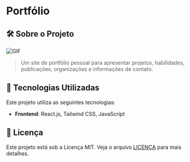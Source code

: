 # Portfólio

## 🛠️ Sobre o Projeto

![GIF](portifolio.gif)

> Um site de portfólio pessoal para apresentar projetos, habilidades, publicações, organizações e informações de contato.

## 🧰 Tecnologias Utilizadas

Este projeto utiliza as seguintes tecnologias:

- **Frontend**: React.js, Tailwind CSS, JavaScript

## 📜 Licença

Este projeto está sob a Licença MIT. Veja o arquivo [LICENÇA](LICENSE) para mais detalhes.
